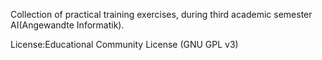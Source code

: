 Collection of practical training exercises, during third academic semester AI(Angewandte Informatik).

License:Educational Community License (GNU GPL v3)